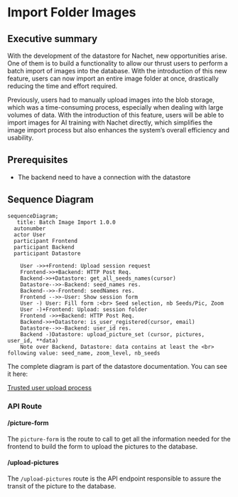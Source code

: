 # Import Folder Images

## Executive summary

With the development of the datastore for Nachet, new opportunities arise. One
of them is to build a functionality to allow our thrust users to perform a batch
import of images into the database. With the introduction of this new feature,
users can now import an entire image folder at once, drastically reducing the
time and effort required.

Previously, users had to manually upload images into the blob storage, which was
a time-consuming process, especially when dealing with large volumes of data.
With the introduction of this feature, users will be able to import images for
AI training with Nachet directly, which simplifies the image import process but
also enhances the system’s overall efficiency and usability.

## Prerequisites

- The backend need to have a connection with the datastore

## Sequence Diagram

```mermaid
sequenceDiagram;
   title: Batch Image Import 1.0.0
  autonumber
  actor User
  participant Frontend
  participant Backend
  participant Datastore

    User ->>+Frontend: Upload session request
    Frontend->>+Backend: HTTP Post Req.
    Backend->>+Datastore: get_all_seeds_names(cursor)
    Datastore-->>-Backend: seed_names res.
    Backend-->>-Frontend: seedNames res.
    Frontend -->>-User: Show session form
    User -) User: Fill form :<br> Seed selection, nb Seeds/Pic, Zoom
    User -)+Frontend: Upload: session folder
    Frontend ->>+Backend: HTTP Post Req.
    Backend->>+Datastore: is_user_registered(cursor, email)
    Datastore-->>-Backend: user_id res.
    Backend -)Datastore: upload_picture_set (cursor, pictures, user_id, **data)
    Note over Backend, Datastore: data contains at least the <br> following value: seed_name, zoom_level, nb_seeds
```

The complete diagram is part of the datastore documentation. You can see it
here:

[Trusted user upload process](https://github.com/ai-cfia/nachet-datastore/blob/issue13-create-process-to-upload-metadata-for-trusted-users/doc/trusted-user-upload.md)

### API Route

#### /picture-form

The `picture-form` is the route to call to get all the information needed for
the frontend to build the form to upload the pictures to the database.

#### /upload-pictures

The `/upload-pictures` route is the API endpoint responsible to assure the transit
of the picture to the database.
